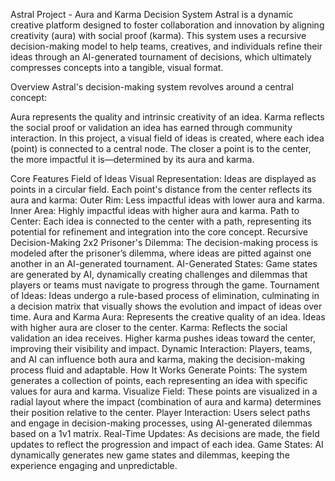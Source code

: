 Astral Project - Aura and Karma Decision System
Astral is a dynamic creative platform designed to foster collaboration and innovation by aligning creativity (aura) with social proof (karma). This system uses a recursive decision-making model to help teams, creatives, and individuals refine their ideas through an AI-generated tournament of decisions, which ultimately compresses concepts into a tangible, visual format.

Overview
Astral's decision-making system revolves around a central concept:

Aura represents the quality and intrinsic creativity of an idea.
Karma reflects the social proof or validation an idea has earned through community interaction.
In this project, a visual field of ideas is created, where each idea (point) is connected to a central node. The closer a point is to the center, the more impactful it is—determined by its aura and karma.

Core Features
Field of Ideas
Visual Representation: Ideas are displayed as points in a circular field. Each point's distance from the center reflects its aura and karma:
Outer Rim: Less impactful ideas with lower aura and karma.
Inner Area: Highly impactful ideas with higher aura and karma.
Path to Center: Each idea is connected to the center with a path, representing its potential for refinement and integration into the core concept.
Recursive Decision-Making
2x2 Prisoner's Dilemma: The decision-making process is modeled after the prisoner’s dilemma, where ideas are pitted against one another in an AI-generated tournament.
AI-Generated States: Game states are generated by AI, dynamically creating challenges and dilemmas that players or teams must navigate to progress through the game.
Tournament of Ideas: Ideas undergo a rule-based process of elimination, culminating in a decision matrix that visually shows the evolution and impact of ideas over time.
Aura and Karma
Aura: Represents the creative quality of an idea. Ideas with higher aura are closer to the center.
Karma: Reflects the social validation an idea receives. Higher karma pushes ideas toward the center, improving their visibility and impact.
Dynamic Interaction: Players, teams, and AI can influence both aura and karma, making the decision-making process fluid and adaptable.
How It Works
Generate Points: The system generates a collection of points, each representing an idea with specific values for aura and karma.
Visualize Field: These points are visualized in a radial layout where the impact (combination of aura and karma) determines their position relative to the center.
Player Interaction: Users select paths and engage in decision-making processes, using AI-generated dilemmas based on a 1v1 matrix.
Real-Time Updates: As decisions are made, the field updates to reflect the progression and impact of each idea.
Game States: AI dynamically generates new game states and dilemmas, keeping the experience engaging and unpredictable.
